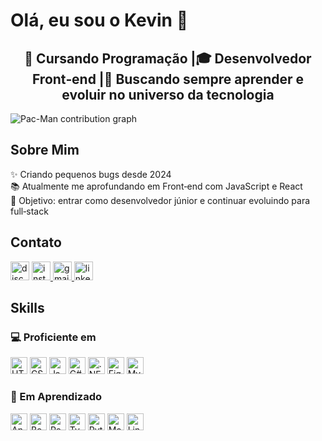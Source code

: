 <h1 align="rigth">Olá, eu sou o Kevin 👋</h1>

<h2 align="center">
  🚀 Cursando Programação |🎓 Desenvolvedor Front‑end |🚀 Buscando sempre aprender e evoluir no universo da tecnologia
</h2>

<picture>
  <source media="(prefers-color-scheme: dark)"
          srcset="https://raw.githubusercontent.com/KeevinZ/KeevinZ/output/pacman-contribution-graph-dark.svg">
  <source media="(prefers-color-scheme: light)"
          srcset="https://raw.githubusercontent.com/KeevinZ/KeevinZ/output/pacman-contribution-graph.svg">
  <img alt="Pac-Man contribution graph"
       src="https://raw.githubusercKeevinZ/KeevinZ/KeevinZ/output/pacman-contribution-graph.svg">
</picture>

## Sobre Mim
✨ Criando pequenos bugs desde 2024  
📚 Atualmente me aprofundando em Front‑end com JavaScript e React  
🎯 Objetivo: entrar como desenvolvedor júnior e continuar evoluindo para full‑stack  

 ## Contato
<div align="left">
  <img src="https://img.shields.io/static/v1?message=Discord&logo=discord&label=&color=7289DA&logoColor=white&labelColor=&style=flat" height="30" alt="discord logo"  />
  <a href="https://www.instagram.com/okevin.gg/" target="_blank">
    <img src="https://img.shields.io/static/v1?message=Instagram&logo=instagram&label=&color=E4405F&logoColor=white&labelColor=&style=flat" height="30" alt="instagram logo"  />
  </a>
  <a href="kevin.davi8k@gmail.com" target="_blank">
    <img src="https://img.shields.io/static/v1?message=Gmail&logo=gmail&label=&color=D14836&logoColor=white&labelColor=&style=flat" height="30" alt="gmail logo"  />
  </a>
  <a href="https://www.linkedin.com/in/kevin-hd/" target="_blank">
    <img src="https://img.shields.io/static/v1?message=LinkedIn&logo=linkedin&label=&color=0077B5&logoColor=white&labelColor=&style=flat" height="30" alt="linkedin logo"  />
  </a>
</div>

###

## Skills

### 💻 Proficiente em
<div align="left">
  <img src="https://cdn.jsdelivr.net/gh/devicons/devicon/icons/html5/html5-original.svg" height="27" alt="HTML5"/>
  <img src="https://cdn.jsdelivr.net/gh/devicons/devicon/icons/css3/css3-original.svg" height="27" alt="CSS3"/>
  <img src="https://cdn.jsdelivr.net/gh/devicons/devicon/icons/javascript/javascript-original.svg" height="27" alt="JavaScript"/>
  <img src="https://cdn.jsdelivr.net/gh/devicons/devicon/icons/csharp/csharp-original.svg" height="27" alt="C#"/>
  <img src="https://cdn.jsdelivr.net/gh/devicons/devicon/icons/dotnetcore/dotnetcore-original.svg" height="27" alt=".NET Core/MVC"/>
  <img src="https://cdn.jsdelivr.net/gh/devicons/devicon/icons/figma/figma-original.svg" height="27" alt="Figma"/>
  <img src="https://cdn.jsdelivr.net/gh/devicons/devicon/icons/mysql/mysql-original.svg" height="27" alt="MySQL"/>
</div>

### 🚧 Em Aprendizado
<div align="left">
  <img src="https://cdn.jsdelivr.net/gh/devicons/devicon/icons/angularjs/angularjs-original.svg" height="27" alt="Angular"/>
  <img src="https://cdn.jsdelivr.net/gh/devicons/devicon/icons/bootstrap/bootstrap-original.svg" height="27" alt="Bootstrap"/>
  <img src="https://cdn.jsdelivr.net/gh/devicons/devicon/icons/react/react-original.svg" height="27" alt="React Native"/>
  <img src="https://cdn.jsdelivr.net/gh/devicons/devicon/icons/typescript/typescript-original.svg" height="27" alt="TypeScript"/>
  <img src="https://cdn.jsdelivr.net/gh/devicons/devicon/icons/python/python-original.svg" height="27" alt="Python"/>
  <img src="https://cdn.jsdelivr.net/gh/devicons/devicon/icons/mongodb/mongodb-original.svg" height="27" alt="MongoDB"/>
  <img src="https://cdn.jsdelivr.net/gh/devicons/devicon/icons/linux/linux-original.svg" height="27" alt="Linux"/>
</div>
